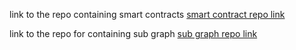 link to the repo containing smart contracts [smart contract repo link](https://github.com/Project-EthosLink/SmartContracts)

link to the repo for containing sub graph [sub graph repo link](https://github.com/Project-EthosLink/SubGraph)

